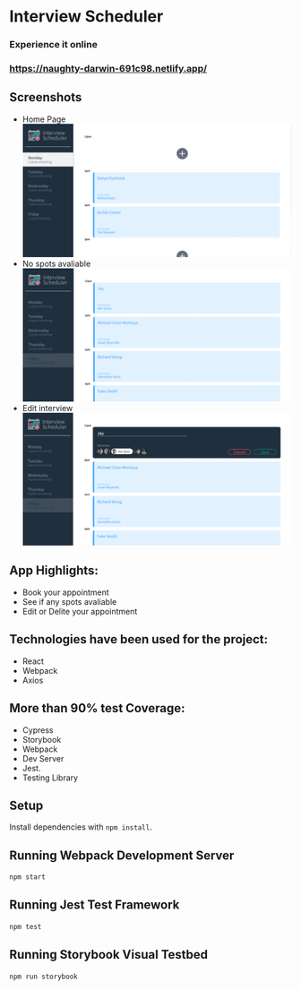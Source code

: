# Interview Scheduler

### Experience it online

### https://naughty-darwin-691c98.netlify.app/

## Screenshots

- Home Page
  !["Home page"](https://github.com/DenysPyshniuk/scheduler/blob/master/public/images/Screenshot-1.png?raw=true)
- No spots avaliable
  !["My posts"](https://github.com/DenysPyshniuk/scheduler/blob/master/public/images/Screenshot-2.png?raw=true)
- Edit interview
  !["Profile page"](https://github.com/DenysPyshniuk/scheduler/blob/master/public/images/Screenshot-3.png?raw=true)

## App Highlights:

- Book your appointment
- See if any spots avaliable
- Edit or Delite your appointment

## Technologies have been used for the project:

- React
- Webpack
- Axios

## More than 90% test Coverage:

- Cypress
- Storybook
- Webpack
- Dev Server
- Jest.
- Testing Library

## Setup

Install dependencies with `npm install`.

## Running Webpack Development Server

```sh
npm start
```

## Running Jest Test Framework

```sh
npm test
```

## Running Storybook Visual Testbed

```sh
npm run storybook
```
